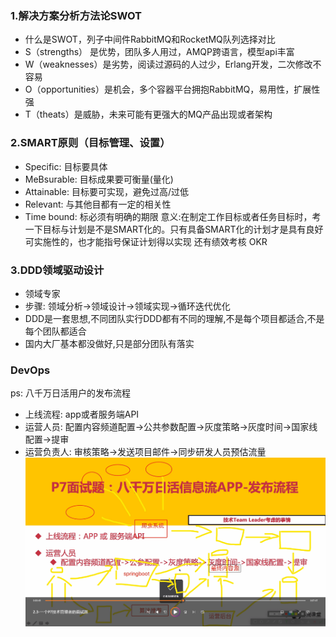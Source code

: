 ### 1.解决方案分析方法论SWOT

- 什么是SWOT，列子中间件RabbitMQ和RocketMQ队列选择对比
-  S（strengths） 是优势，团队多人用过，AMQP跨语言，模型api丰富
- W（weaknesses）是劣势，阅读过源码的人过少，Erlang开发，二次修改不容易
- O（opportunities）是机会，多个容器平台拥抱RabbitMQ，易用性，扩展性强
- T（theats）是威胁，未来可能有更强大的MQ产品出现或者架构
 
 ### 2.SMART原则（目标管理、设置）
 
- Specific: 目标要具体
-  MeBsurable: 目标成果要可衡量(量化)
- Attainable: 目标要可实现，避免过高/过低
-  Relevant: 与其他目都有一定的相关性
-  Time bound: 标必须有明确的期限
意义:在制定工作目标或者任务目标时，考一下目标与计划是不是SMART化的。只有具备SMART化的计划才是具有良好可实施性的，也才能指号保证计划得以实现
还有绩效考核 OKR

### 3.DDD领域驱动设计
- 领域专家
- 步骤: 领域分析->领域设计->领域实现->循环迭代优化
- DDD是一套思想,不同团队实行DDD都有不同的理解,不是每个项目都适合,不是每个团队都适合
- 国内大厂基本都没做好,只是部分团队有落实

### DevOps
ps: 八千万日活用户的发布流程
- 上线流程: app或者服务端API
- 运营人员: 配置内容频道配置->公共参数配置->灰度策略->灰度时间->国家线配置->提审
- 运营负责人: 审核策略->发送项目邮件->同步研发人员预估流量
![输入图片说明](/imgs/2023-03-21/IvGLLHwoL5sktKME.png)

<!--stackedit_data:
eyJoaXN0b3J5IjpbLTIwNDI3NjkzNjUsLTE0MzE4MzE4MDgsLT
IwOTUzOTk2MzQsLTYyMjk1OTE1Nyw5MTY1NTY4NjYsLTEyNTYx
MTY1MDYsNDg0MjQwMjI5LC01NTYyNDEyMTcsLTE3MjgxNjI0OT
NdfQ==
-->